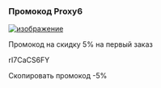 ### Промокод Proxy6
<head>
	<script src="https://mwhois.github.io/promo/jquery-3.5.1.min.js"></script>
	
</head>


<script type="text/javascript">
function copytext(el) {
var $tmp = $("<textarea>");
$("body").append($tmp);
$tmp.val($(el).text()).select();
document.execCommand("copy");
$tmp.remove();
}	
</script>

[![изображение](https://user-images.githubusercontent.com/110848298/183482156-8ba8fab4-e63d-4dd9-883b-85b343c0bf2a.png)](https://proxy6.net/d/253342)

<div>
	<p>Промокод на скидку 5% на первый заказ</p>	
</div>
<div id="text1">
	<p>rI7CaCS6FY</p>	
</div>
  
<section id="downloads"><a onclick="copytext('#text1')" class="btn btn-github">Скопировать промокод -5%</a></section>
